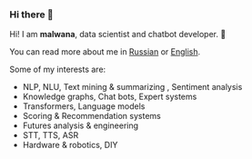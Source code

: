 ### Hi there 👋

Hi! I am __malwana__, data scientist and chatbot developer. 👋

You can read more about me in [Russian](https://futureagi.ru/) or [English](https://futureagi.com/).

Some of my interests are:

* NLP, NLU, Text mining & summarizing   , Sentiment analysis
* Knowledge graphs, Chat bots, Expert systems
* Transformers, Language models
* Scoring & Recommendation systems
* Futures analysis & engineering
* STT, TTS, ASR
* Hardware & robotics, DIY

<!--
**progressionnetwork/progressionnetwork** is a ✨ _special_ ✨ repository because its `README.md` (this file) appears on your GitHub profile.

Here are some ideas to get you started:

- 🔭 I’m currently working on ...
- 🌱 I’m currently learning ...
- 👯 I’m looking to collaborate on ...
- 🤔 I’m looking for help with ...
- 💬 Ask me about ...
- 📫 How to reach me: ...
- 😄 Pronouns: ...
- ⚡ Fun fact: ...
-->

